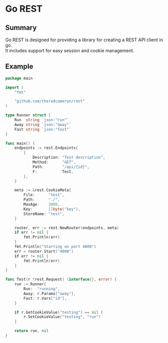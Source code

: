 Go REST
=======

## Summary
Go REST is designed for providing a library for creating a REST API client in go.  
It includes support for easy session and cookie management.

## Example
```go
package main

import (
	"fmt"

	"github.com/theredcameron/rest"
)

type Runner struct {
	Run  string `json:"run"`
	Away string `json:"away"`
	Fast string `json:"fast"`
}

func main() {
	endpoints := rest.Endpoints{
		{
			Description: "Test description",
			Method:      "GET",
			Path:        "/api/{id}",
			F:           Test,
		},
	}

	meta := &rest.CookieMeta{
		File:      "test",
		Path:      "./",
		MaxAge:    3000,
		Key:       []byte("key"),
		StoreName: "test",
	}

	router, err := rest.NewRouter(endpoints, meta)
	if err != nil {
		fmt.Println(err)
	}
	fmt.Println("Starting on port 4000")
	err = router.Start("4000")
	if err != nil {
		fmt.Println(err)
	}
}

func Test(r *rest.Request) (interface{}, error) {
	run := Runner{
		Run:  "running",
		Away: r.Params["away"],
		Fast: r.Vars["id"],
	}

	if r.GetCookieValue("testing") == nil {
		r.SetCookieValue("testing", "run")
	}

	return run, nil
}

```